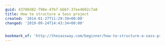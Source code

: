 ```yaml
---
guid: 43708d82-f98e-47b7-bb6f-37ee4602c7a8
title: How to structure a Sass project
created: '2014-01-27T11:29:39+00:00'
changed: '2019-09-24T14:43:34+00:00'


bookmark_of: 'http://thesassway.com/beginner/how-to-structure-a-sass-project/'
---
```




